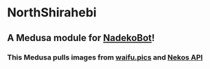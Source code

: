 # NorthShirahebi
## A Medusa module for [NadekoBot](https://gitlab.com/kwoth/nadekobot)!

### This Medusa pulls images from [waifu.pics](https://waifu.pics/) and [Nekos API](https://nekos.nekidev.com/)